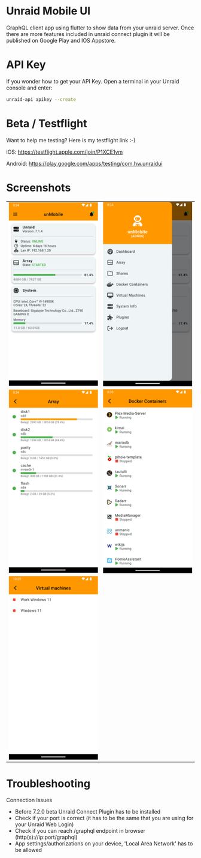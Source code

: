 # Unraid Mobile UI

GraphQL client app using flutter to show data from your unraid server.
Once there are more features included in unraid connect plugin it will be published on Google Play and IOS Appstore.

# API Key

If you wonder how to get your API Key.
Open a terminal in your Unraid console and enter:
```sh
unraid-api apikey --create
```

# Beta / Testflight
Want to help me testing? Here is my testflight link :-)

iOS:
https://testflight.apple.com/join/P1XCE1ym

Android:
https://play.google.com/apps/testing/com.hw.unraidui

# Screenshots
<table>
    <tr>
        <td>
            <img src="https://github.com/s3ppo/unraid_mobile_ui/blob/main/assets/dashboard.png" width="300">
        </td>
        <td>
            <img src="https://github.com/s3ppo/unraid_mobile_ui/blob/main/assets/menu.png" width="300">
        </td>
    <tr>
    <tr>
        <td>
            <img src="https://github.com/s3ppo/unraid_mobile_ui/blob/main/assets/array.png" width="300">
        </td>
        <td>
            <img src="https://github.com/s3ppo/unraid_mobile_ui/blob/main/assets/dockers.png" width="300">
        </td>
    </tr>
    <tr>
        <td>
            <img src="https://github.com/s3ppo/unraid_mobile_ui/blob/main/assets/vms.png" width="300">
        </td>
        <td>
            &nbsp;
        </td>
    </tr>
</table>

# Troubleshooting

Connection Issues
- Before 7.2.0 beta Unraid Connect Plugin has to be installed<br/>
- Check if your port is correct (it has to be the same that you are using for your Unraid Web Login)<br/>
- Check if you can reach /graphql endpoint in browser (http(s)://ip:port/graphql)<br/>
- App settings/authorizations on your device, 'Local Area Network' has to be allowed<br/>
